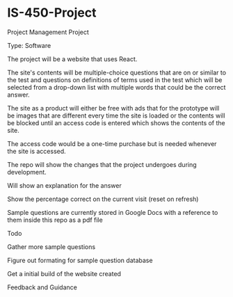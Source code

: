 # IS-450-Project
Project Management Project

Type: Software

The project will be a website that uses React. 

The site's contents will be multiple-choice questions that are on or similar to the test and questions on definitions of terms used in the test which will be selected from a drop-down list with multiple words that could be the correct answer. 

The site as a product will either be free with ads that for the prototype will be images that are different every time the site is loaded or the contents will be blocked until an access code is entered which shows the contents of the site. 

The access code would be a one-time purchase but is needed whenever the site is accessed.

The repo will show the changes that the project undergoes during development.

Will show an explanation for the answer

Show the percentage correct on the current visit (reset on refresh)

Sample questions are currently stored in Google Docs with a reference to them inside this repo as a pdf file

Todo

Gather more sample questions

Figure out formating for sample question database

Get a initial build of the website created

Feedback and Guidance

